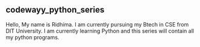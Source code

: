 ## codewayy_python_series

Hello,
My name is Ridhima. I am currently pursuing my Btech in CSE from DIT University.
I am currently learning Python and this series will contain all my python programs.
